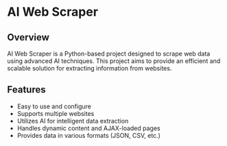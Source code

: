 # AI Web Scraper

## Overview

AI Web Scraper is a Python-based project designed to scrape web data using advanced AI techniques. This project aims to provide an efficient and scalable solution for extracting information from websites.

## Features

- Easy to use and configure
- Supports multiple websites
- Utilizes AI for intelligent data extraction
- Handles dynamic content and AJAX-loaded pages
- Provides data in various formats (JSON, CSV, etc.)
